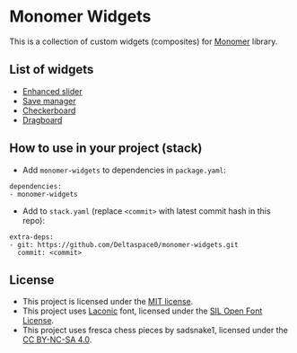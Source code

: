 # Monomer Widgets

This is a collection of custom widgets (composites) for [Monomer](https://github.com/fjvallarino/monomer) library.

## List of widgets
- [Enhanced slider](readme/enhanced-slider/README.md)
- [Save manager](readme/save-manager/README.md)
- [Checkerboard](readme/checkerboard/README.md)
- [Dragboard](readme/dragboard/README.md)

## How to use in your project (stack)
- Add `monomer-widgets` to dependencies in `package.yaml`:
```
dependencies:
- monomer-widgets
```
- Add to `stack.yaml` (replace `<commit>` with latest commit hash in this repo):
```
extra-deps:
- git: https://github.com/Deltaspace0/monomer-widgets.git
  commit: <commit>
```

## License
- This project is licensed under the [MIT license](LICENSE).
- This project uses [Laconic](https://www.fontsquirrel.com/fonts/laconic) font, licensed under the [SIL Open Font License](https://www.fontsquirrel.com/license/laconic).
- This project uses fresca chess pieces by sadsnake1, licensed under the [CC BY-NC-SA 4.0](https://creativecommons.org/licenses/by-nc-sa/4.0/).
